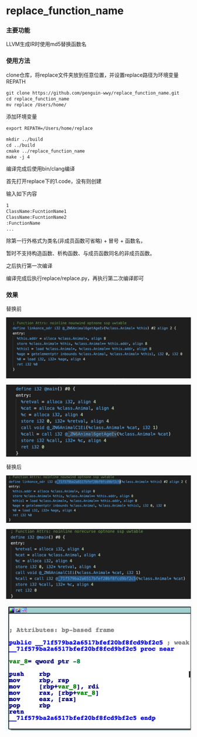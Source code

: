 # replace_function_name

### 主要功能

LLVM生成IR时使用md5替换函数名

### 使用方法

clone仓库，将replace文件夹放到任意位置，并设置replace路径为环境变量REPATH


```
git clone https://github.com/penguin-wwy/replace_function_name.git
cd replace_function_name
mv replace /Users/home/
```

添加环境变量

```
export REPATH=/Users/home/replace
```

```
mkdir ../build
cd ../build
cmake ../replace_function_name
make -j 4
```

编译完成后使用bin/clang编译

首先打开replace下的1.code，没有则创建

输入如下内容

```
1
ClassName:FucntionName1
ClassName:FucntionName2
:FunctionName
...
```

除第一行外格式为类名(非成员函数可省略) + 冒号 + 函数名，

暂时不支持构造函数、析构函数、与成员函数同名的非成员函数。

之后执行第一次编译

编译完成后执行replace/replace.py，再执行第二次编译即可

### 效果

替换前

![](./photo/define1.png)

![](./photo/call1.png)

替换后

![](./photo/define2.png)

![](./photo/call2.png)

![](./photo/ida.png)
